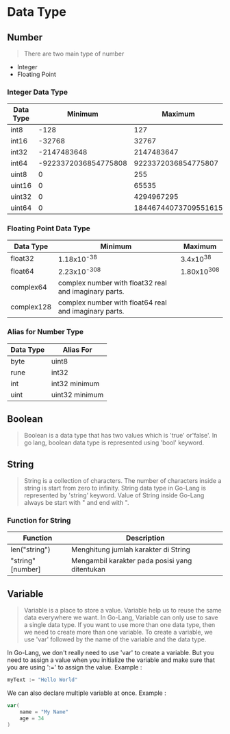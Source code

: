 
# Data Type

## Number

> There are two main type of number

- Integer
- Floating Point

### Integer Data Type

| Data Type | Minimum | Maximum |
|-----------|---------|---------|
|int8|-128|127|
|int16 | -32768| 32767|
|int32| -2147483648|2147483647|
|int64|-9223372036854775808|9223372036854775807|
|uint8|0|255|
|uint16 |0| 65535|
|uint32|0|4294967295|
|uint64|0|18446744073709551615|

### Floating Point Data Type

| Data Type | Minimum | Maximum |
|-----------|---------|---------|
|float32|1.18x10<sup>-38</sup>|3.4x10<sup>38</sup>|
|float64 |2.23x10<sup>-308</sup>|1.80x10<sup>308</sup>|
|complex64|complex number with float32 real and imaginary parts. |
|complex128|complex number with float64 real and imaginary parts.|

### Alias for Number Type

| Data Type | Alias For|
|-----------|---------|
|byte| uint8|
|rune|int32|
|int|int32 minimum|
|uint| uint32 minimum|

## Boolean

> Boolean is a data type that has two values which is 'true' or'false'. In go lang, boolean data type is represented using 'bool' keyword.

## String

> String is a collection of characters. The number of characters inside a string is start from zero to infinity. String data type in Go-Lang is represented by 'string' keyword. Value of String inside Go-Lang always be start with " and end with ".

### Function for String

| Function | Description |
|---|---|
| len("string") | Menghitung jumlah karakter di String |
| "string"[number] | Mengambil karakter pada posisi yang ditentukan |

## Variable

> Variable is a place to store a value. Variable help us to reuse the same data everywhere we want. In Go-Lang, Variable can only use to save a single data type. If you want to use more than one data type, then we need to create more than one variable. To create a variable, we use 'var' followed by the name of the variable and the data type.

In Go-Lang, we don't really need to use 'var' to create a variable. But you need to assign a value when you initialize the variable and make sure that you are using ':=' to assign the value. Example :

```go
myText := "Hello World"
```

We can also declare multiple variable at once. Example :

```go
var(
    name = "My Name"
    age = 34
)
```
